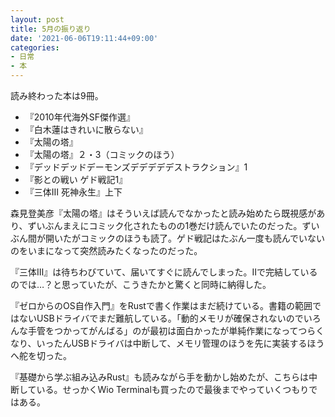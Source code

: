 ```yaml
---
layout: post
title: 5月の振り返り
date: '2021-06-06T19:11:44+09:00'
categories:
- 日常
- 本
---
```


読み終わった本は9冊。

* 『2010年代海外SF傑作選』
* 『白木蓮はきれいに散らない』
* 『太陽の塔』
* 『太陽の塔』２・3（コミックのほう）
* 『デッドデッドデーモンズデデデデデストラクション』1
* 『影との戦い ゲド戦記1』
* 『三体Ⅲ 死神永生』上下

森見登美彦『太陽の塔』はそういえば読んでなかったと読み始めたら既視感があり、ずいぶんまえにコミック化されたものの1巻だけ読んでいたのだった。ずいぶん間が開いたがコミックのほうも読了。ゲド戦記はたぶん一度も読んでいないのをいまになって突然読みたくなったのだった。

『三体Ⅲ』は待ちわびていて、届いてすぐに読んでしまった。Ⅱで完結しているのでは…？と思っていたが、こうきたかと驚くと同時に納得した。

『ゼロからのOS自作入門』をRustで書く作業はまだ続けている。書籍の範囲ではないUSBドライバでまだ難航している。「動的メモリが確保されないのでいろんな手管をつかってがんばる」のが最初は面白かったが単純作業になってつらくなり、いったんUSBドライバは中断して、メモリ管理のほうを先に実装するほうへ舵を切った。

『基礎から学ぶ組み込みRust』も読みながら手を動かし始めたが、こちらは中断している。せっかくWio Terminalも買ったので最後までやっていくつもりではある。
